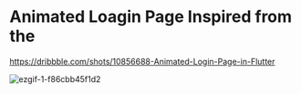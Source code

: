 


# Animated Loagin Page Inspired from the 


https://dribbble.com/shots/10856688-Animated-Login-Page-in-Flutter

![ezgif-1-f86cbb45f1d2](https://user-images.githubusercontent.com/18433135/112178431-bac0bb80-8c1f-11eb-91ac-7694cdd561aa.gif)


